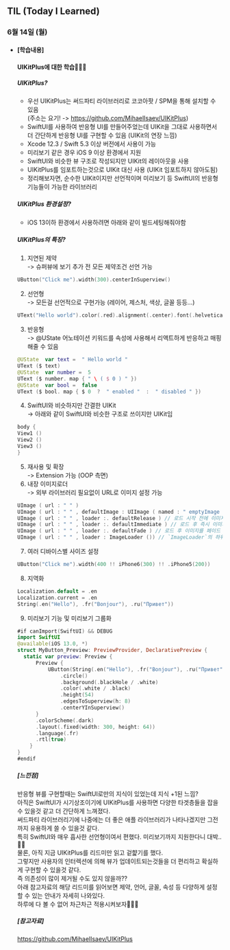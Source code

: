 ## TIL (Today I Learned)

### 6월 14일 (월)

- #### [학습내용]
  
  #### UIKitPlus에 대한 학습🧑🏻‍💻   
  
  ##### UIKitPlus?   
  - 우선 UIKitPlus는 써드파티 라이브러리로 코코아팟 / SPM을 통해 설치할 수 있음   
  (주소는 요기! -> https://github.com/MihaelIsaev/UIKitPlus)   
  - SwiftUI를 사용하여 반응형 UI를 만들어주었는데 UIKit을 그대로 사용하면서 더 간단하게 반응형 UI를 구현할 수 있음 (UIKit의 연장 느낌)   
  - Xcode 12.3 / Swift 5.3 이상 버전에서 사용이 가능   
  - 미리보기 같은 경우 iOS 9 이상 환경에서 지원   
  - SwiftUI와 비슷한 뷰 구조로 작성되지만 UIKit의 레이아웃을 사용   
  - UIKitPlus를 임포트하는것으로 UIKit 대신 사용 (UIKit 임포트하지 않아도됨)   
  - 정리해보자면, 순수한 UIKit이지만 선언적이며 미리보기 등 SwiftUI의 반응형 기능들이 가능한 라이브러리   

  ##### UIKitPlus 환경설정?   
  - iOS 13이하 환경에서 사용하려면 아래와 같이 빌드세팅해줘야함   

  ##### UIKitPlus의 특징?   
  1. 지연된 제약   
  -> 슈퍼뷰에 보기 추가 전 모든 제약조건 선언 가능   
  ```swift
  UButton("Click me").width(300).centerInSuperview()
  ```
  2. 선언형   
  -> 모든걸 선언적으로 구현가능 (레이어, 제스처, 색상, 글꼴 등등…)  
  ```swift
  UText("Hello world").color(.red).alignment(.center).font(.helveticaNeueRegular, 15)
  ```
  3. 반응형   
  -> @UState 어노테이션 키워드를 속성에 사용해서 리액트하게 반응하고 매핑해줄 수 있음   
  ```swift
  @UState  var text =  " Hello world "
  UText ($ text)
  @UState  var number =  5 
  UText ($ number. map { " \ ( $ 0 ) " })
  @UState  var bool =  false 
  UText ($ bool. map { $ 0  ?  " enabled "  :  " disabled " })
  ```
  4. SwiftUI와 비슷하지만 간결한 UIKit   
  -> 아래와 같이 SwiftUI와 비슷한 구조로 쓰이지만 UIKit임     
  ```swift
  body {
  View1 ()
  View2 ()
  View3 ()
  }
  ```
  5. 재사용 및 확장   
  -> Extension 가능 (OOP 측면)   
  6. 내장 이미지로더   
  -> 외부 라이브러리 필요없이 URL로 이미지 설정 가능   
  ```swift
  UImage ( url : " " )
  UImage ( url : " " , defaultImage : UIImage ( named : " emptyImage " )) // 로드하는 동안 표시 할 기본 이미지 설정
  UImage ( url : " " , loader :. defaultRelease ) // 로드 시작 전에 이미지 해제
  UImage ( url : " " , loader :. defaultImmediate ) // 로드 후 즉시 이미지 교체
  UImage ( url : " " , loader :. defaultFade ) // 로드 후 이미지를 페이드 효과로 대체
  UImage ( url : " " , loader : ImageLoader ()) // `ImageLoader`의 하위 클래스 및 여기에 맞춤 로더 설정
  ```
  7. 여러 디바이스별 사이즈 설정   
  ```swift
  UButton("Click me").width(400 !! iPhone6(300) !! .iPhone5(200)) 
  ```
  8. 지역화   
  ```swift
  Localization.default = .en
  Localization.current = .en
  String(.en("Hello"), .fr("Bonjour"), .ru("Привет"))
  ```
  9. 미리보기 기능 및 미리보기 그룹화   
  ```swift
  #if canImport(SwiftUI) && DEBUG
  import SwiftUI
  @available(iOS 13.0, *)
  struct MyButton_Preview: PreviewProvider, DeclarativePreview {
    static var preview: Preview {
        Preview {
            UButton(String(.en("Hello"), .fr("Bonjour"), .ru("Привет")))
                .circle()
                .background(.blackHole / .white)
                .color(.white / .black)
                .height(54)
                .edgesToSuperview(h: 8)
                .centerYInSuperview()
        }
        .colorScheme(.dark)
        .layout(.fixed(width: 300, height: 64))
        .language(.fr)
        .rtl(true)
      }
  }
  #endif
  ```

  ##### [느낀점]   
  반응형 뷰를 구현할때는 SwiftUI로만의 지식이 있었는데 지식 +1된 느낌?   
  아직은 SwiftUI가 시기상조이기에 UIKitPlus를 사용하면 다양한 타겟층들을 잡을 수 있을것 같고 더 간단하게 느껴졌다.   
  써드파티 라이브러리기에 나중에는 더 좋은 애플 라이브러리가 나타나겠지만 그전까지 유용하게 쓸 수 있을것 같다.   
  특히 SwiftUI와 매우 흡사한 선언형이여서 편했다. 미리보기까지 지원한다니 대박..👍🏻   
  물론, 아직 지금 UIKitPlus를 리드미만 읽고 겉햝기를 했다.   
  그렇지만 사용자의 인터렉션에 의해 뷰가 업데이트되는것들을 더 편리하고 확실하게 구현할 수 있을것 같다.   
  즉 의존성이 많이 제거될 수도 있지 않을까??   
  아래 참고자료의 해당 리드미를 읽어보면 제약, 언어, 글꼴, 속성 등 다양하게 설정할 수 있는 안내가 자세히 나와있다.   
  하루에 다 볼 수 없어 차근차근 적용시켜보자🏃🏻‍♂️   

  ##### [참고자료]   
  https://github.com/MihaelIsaev/UIKitPlus 